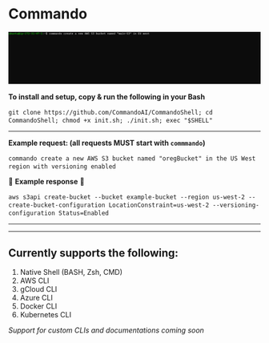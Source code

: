 # Commando 

![](https://github.com/CommandoAI/CommandoShell/blob/main/commandoshell.gif)

**To install and setup, copy & run the following in your Bash**

```
git clone https://github.com/CommandoAI/CommandoShell; cd CommandoShell; chmod +x init.sh; ./init.sh; exec "$SHELL"
```
***
**Example request: (all requests MUST start with `commmando`)**

```
commando create a new AWS S3 bucket named "oregBucket" in the US West region with versioning enabled
```


:arrow_down_small: **Example response** :arrow_down_small:

```
aws s3api create-bucket --bucket example-bucket --region us-west-2 --create-bucket-configuration LocationConstraint=us-west-2 --versioning-configuration Status=Enabled
```

***
***
## Currently supports the following:
1) Native Shell (BASH, Zsh, CMD)
2) AWS CLI
3) gCloud CLI
4) Azure CLI
5) Docker CLI
6) Kubernetes CLI

_Support for custom CLIs and documentations coming soon_

